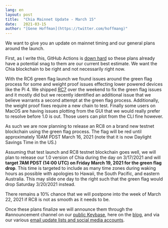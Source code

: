 ```yaml
---
lang: en
layout: post
title:  "Chia Mainnet Update - March 15"
date:   2021-03-15
author: "[Gene Hoffman](https://twitter.com/hoffmang)"
---
```


We want to give you an update on mainnet timing and our general plans around the launch.

First, as I write this, GitHub Actions is [down hard](https://www.githubstatus.com/incidents/s654n76c1bwr) so these plans already have a potential snag to them are our current best estimate. We want the Chia blockchain to be right and not necessarily right now.

With the RC6 green flag launch we found issues around the green flag process for some and weight proof issues effecting lower powered devices like the Pi 4. We shipped [RC7](https://github.com/Chia-Network/chia-blockchain/releases/tag/1.0rc7) over the weekend to fix the green flag issues and it mostly did but we recently identified an additional issue that we believe warrants a second attempt at the green flag process. Additionally, the weight proof fixes require a new chain to test. Finally some users on MacOS are having issues plotting from the GUI that we would really prefer to resolve before 1.0 is out. Those users can plot from the CLI fine however.

As such we are now planning to release an RC8 on a brand new testnet blockchain using the green flag process. The flag will be red until approximately 10AM PDST March 16, 2021 (note that it is now Daylight Savings Time in the US.)

Assuming that test launch and RC8 testnet blockchain goes well, we will plan to release our 1.0 version of Chia during the day on 3/17/2021 and will **target 7AM PDST (14:00 UTC) on Friday March 19, 2021 for the green flag drop**. This time is targeted to include as many time zones during waking hours as possible with apologies to Hawaii, the South Pacific, and eastern Australia. This may slide one day to the right such that the green flag would drop Saturday 3/20/2021 instead.

There remains a 10% chance that we will postpone into the week of March 22, 2021 if RC8 is not as smooth as it needs to be.

Once these plans finalize we will announce them through the #announcement channel on our [public Keybase](https://keybase.io/team/chia_network.public), here on the [blog](https://www.chia.net/blog/), and via our various [email update lists and social media accounts](https://www.chia.net/contact/).
